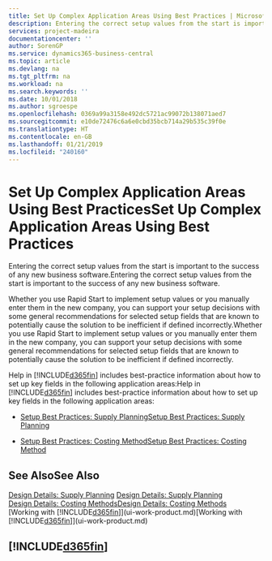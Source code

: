 ```yaml
---
title: Set Up Complex Application Areas Using Best Practices | Microsoft Docs
description: Entering the correct setup values from the start is important to the success of any new business software.
services: project-madeira
documentationcenter: ''
author: SorenGP
ms.service: dynamics365-business-central
ms.topic: article
ms.devlang: na
ms.tgt_pltfrm: na
ms.workload: na
ms.search.keywords: ''
ms.date: 10/01/2018
ms.author: sgroespe
ms.openlocfilehash: 0369a99a3158e492dc5721ac99072b138071aed7
ms.sourcegitcommit: e10de72476c6a6e0cbd35bcb714a29b535c39f0e
ms.translationtype: HT
ms.contentlocale: en-GB
ms.lasthandoff: 01/21/2019
ms.locfileid: "240160"
---
```

# <a name="set-up-complex-application-areas-using-best-practices"></a><span data-ttu-id="764a1-103">Set Up Complex Application Areas Using Best Practices</span><span class="sxs-lookup"><span data-stu-id="764a1-103">Set Up Complex Application Areas Using Best Practices</span></span>
<span data-ttu-id="764a1-104">Entering the correct setup values from the start is important to the success of any new business software.</span><span class="sxs-lookup"><span data-stu-id="764a1-104">Entering the correct setup values from the start is important to the success of any new business software.</span></span>  

 <span data-ttu-id="764a1-105">Whether you use Rapid Start to implement setup values or you manually enter them in the new company, you can support your setup decisions with some general recommendations for selected setup fields that are known to potentially cause the solution to be inefficient if defined incorrectly.</span><span class="sxs-lookup"><span data-stu-id="764a1-105">Whether you use Rapid Start to implement setup values or you manually enter them in the new company, you can support your setup decisions with some general recommendations for selected setup fields that are known to potentially cause the solution to be inefficient if defined incorrectly.</span></span>  

 <span data-ttu-id="764a1-106">Help in [!INCLUDE[d365fin](includes/d365fin_md.md)] includes best-practice information about how to set up key fields in the following application areas:</span><span class="sxs-lookup"><span data-stu-id="764a1-106">Help in [!INCLUDE[d365fin](includes/d365fin_md.md)] includes best-practice information about how to set up key fields in the following application areas:</span></span>  

-   [<span data-ttu-id="764a1-107">Setup Best Practices: Supply Planning</span><span class="sxs-lookup"><span data-stu-id="764a1-107">Setup Best Practices: Supply Planning</span></span>](setup-best-practices-supply-planning.md)  

-   [<span data-ttu-id="764a1-108">Setup Best Practices: Costing Method</span><span class="sxs-lookup"><span data-stu-id="764a1-108">Setup Best Practices: Costing Method</span></span>](setup-best-practices-costing-method.md)  

## <a name="see-also"></a><span data-ttu-id="764a1-109">See Also</span><span class="sxs-lookup"><span data-stu-id="764a1-109">See Also</span></span>  
<span data-ttu-id="764a1-110">[Design Details: Supply Planning](design-details-supply-planning.md) </span><span class="sxs-lookup"><span data-stu-id="764a1-110">[Design Details: Supply Planning](design-details-supply-planning.md) </span></span>  
[<span data-ttu-id="764a1-111">Design Details: Costing Methods</span><span class="sxs-lookup"><span data-stu-id="764a1-111">Design Details: Costing Methods</span></span>](design-details-costing-methods.md)  
<span data-ttu-id="764a1-112">[Working with [!INCLUDE[d365fin](includes/d365fin_md.md)]](ui-work-product.md)</span><span class="sxs-lookup"><span data-stu-id="764a1-112">[Working with [!INCLUDE[d365fin](includes/d365fin_md.md)]](ui-work-product.md)</span></span>

## [!INCLUDE[d365fin](includes/free_trial_md.md)]  
 
